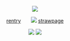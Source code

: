<p align="center"
  
![](https://komarev.com/ghpvc/?username=your-github-username&color=fae1a8&label=waves&abbreviated=true)
<p align="center"
  
[rentry](https://rentry.co/mysticbell)‎‎ ‎ ‎  ‎‎ ‎‎ ‎ ‎  ![](https://64.media.tumblr.com/c4b6e200bba83c8499694357c5fdd768/30b158152b64b0f7-ea/s75x75_c1/8d55cc4379109493bc5984b41e3416ba6df7adc1.gifv)‎ ‎  ‎ ‎ ‎ ‎ [strawpage](https://spireofdeciet.straw.page/)
<p align="center"

  ![](https://files.catbox.moe/2h6qp9.jpg)
  ![](https://files.catbox.moe/jsswln.gif)
